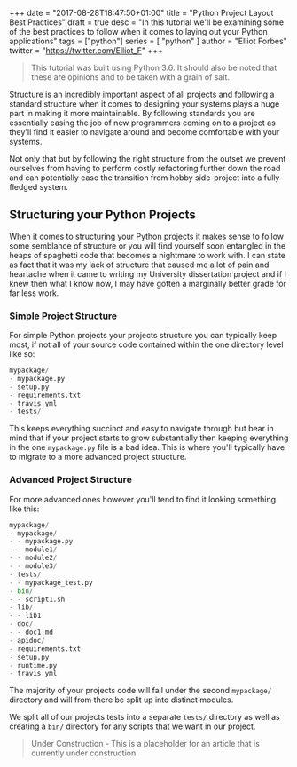 +++
date = "2017-08-28T18:47:50+01:00"
title = "Python Project Layout Best Practices"
draft = true
desc = "In this tutorial we'll be examining some of the best practices to follow when it comes to laying out your Python applications"
tags = ["python"]
series = [ "python" ]
author = "Elliot Forbes"
twitter = "https://twitter.com/Elliot_F"
+++

> This tutorial was built using Python 3.6. It should also be noted that these are opinions and to be taken with a grain of salt.

Structure is an incredibly important aspect of all projects and following a standard structure when it comes to designing your systems plays a huge part in making it more maintainable. By following standards you are essentially easing the job of new programmers coming on to a project as they'll find it easier to navigate around and become comfortable with your systems.

Not only that but by following the right structure from the outset we prevent ourselves from having to perform costly refactoring further down the road and can potentially ease the transition from hobby side-project into a fully-fledged system.

## Structuring your Python Projects

When it comes to structuring your Python projects it makes sense to follow some semblance of structure or you will find yourself soon entangled in the heaps of spaghetti code that becomes a nightmare to work with. I can state as fact that it was my lack of structure that caused me a lot of pain and heartache when it came to writing my University dissertation project and if I knew then what I know now, I may have gotten a marginally better grade for far less work.

### Simple Project Structure

For simple Python projects your projects structure you can typically keep most, if not all of your source code contained within the one directory level like so:

~~~python
mypackage/
- mypackage.py
- setup.py
- requirements.txt
- travis.yml
- tests/
~~~

This keeps everything succinct and easy to navigate through but bear in mind that if your project starts to grow substantially then keeping everything in the one `mypackage.py` file is a bad idea. This is where you'll typically have to migrate to a more advanced project structure.

### Advanced Project Structure

For more advanced ones however you'll tend to find it looking something like this:

~~~python
mypackage/
- mypackage/
- - mypackage.py
- - module1/
- - module2/
- - module3/
- tests/
- - mypackage_test.py
- bin/
- - script1.sh
- lib/
- - lib1
- doc/
- - doc1.md
- apidoc/
- requirements.txt
- setup.py
- runtime.py
- travis.yml
~~~

The majority of your projects code will fall under the second `mypackage/` directory and will from there be split up into distinct modules. 

We split all of our projects tests into a separate `tests/` directory as well as creating a `bin/` directory for any scripts that we want in our project.

> Under Construction - This is a placeholder for an article that is currently under construction